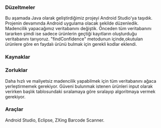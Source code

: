 ### Düzeltmeler

Bu aşamada Java olarak geliştirdiğimiz projeyi Android Studio'ya taşıdık. Projenin devamında Android uygulama olacak şekilde düzenledik. Madencilik yapacağımız veritabanını değiştik. Önceden tüm veritabanını tararken şimdi ise sadece ürünlerin geçtiği kayıtların oluşturduğu veritabanını tarıyoruz. "findConfidence" metodunun içinde,okutulan ürünlere göre en faydalı ürünü bulmak için  gerekli kodlar eklendi.

### Kaynaklar



### Zorluklar

Daha hızlı ve maliyetsiz madencilik yapabilmek için tüm veritabanını ağaca yerleştirmemek gerekiyor. Güveni bulunmak istenen ürünleri input olarak verirken başlık tablosundaki sıralamaya göre sıralayıp algoritmaya vermek gerekiyor.

### Araçlar

Android Studio, Eclipse, ZXing Barcode Scanner.

